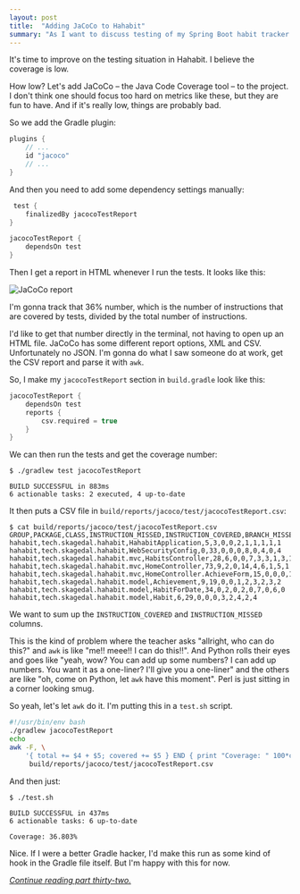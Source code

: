 ```yaml
---
layout: post
title:  "Adding JaCoCo to Hahabit"
summary: "As I want to discuss testing of my Spring Boot habit tracker app, I add the JaCoCo code coverage tool to the project and make an `awk` script to extract a relevant number."
---
```

It's time to improve on the testing situation in Hahabit. I believe the coverage is low. 

How low? Let's add JaCoCo – the Java Code Coverage tool – to the project. I don't think one should focus too hard on metrics like these, but they are fun to have. And if it's really low, things are probably bad. 

So we add the Gradle plugin:

```groovy
plugins {
    // ...
    id "jacoco"
    // ...
}
```

And then you need to add some dependency settings manually:

```groovy
 test {
    finalizedBy jacocoTestReport
}

jacocoTestReport {
    dependsOn test
}
```
Then I get a report in HTML whenever I run the tests. It looks like this:

![JaCoCo report](/images/habit-tracker/jacoco-report.png)

I'm gonna track that 36% number, which is the number of instructions that are covered by tests, divided by the total number of instructions. 

I'd like to get that number directly in the terminal, not having to open up an HTML file.  JaCoCo has some different report options, XML and CSV. Unfortunately no JSON. I'm gonna do what I saw someone do at work, get the CSV report and parse it with `awk`. 

So, I make my `jacocoTestReport` section in `build.gradle` look like this:

```groovy
jacocoTestReport {
    dependsOn test
    reports {
        csv.required = true
    }
}
```

We can then run the tests and get the coverage number:

```
$ ./gradlew test jacocoTestReport

BUILD SUCCESSFUL in 883ms
6 actionable tasks: 2 executed, 4 up-to-date
```

It then puts a CSV file in `build/reports/jacoco/test/jacocoTestReport.csv`:

```
$ cat build/reports/jacoco/test/jacocoTestReport.csv
GROUP,PACKAGE,CLASS,INSTRUCTION_MISSED,INSTRUCTION_COVERED,BRANCH_MISSED,BRANCH_COVERED,LINE_MISSED,LINE_COVERED,COMPLEXITY_MISSED,COMPLEXITY_COVERED,METHOD_MISSED,METHOD_COVERED
hahabit,tech.skagedal.hahabit,HahabitApplication,5,3,0,0,2,1,1,1,1,1
hahabit,tech.skagedal.hahabit,WebSecurityConfig,0,33,0,0,0,8,0,4,0,4
hahabit,tech.skagedal.hahabit.mvc,HabitsController,28,6,0,0,7,3,3,1,3,1
hahabit,tech.skagedal.hahabit.mvc,HomeController,73,9,2,0,14,4,6,1,5,1
hahabit,tech.skagedal.hahabit.mvc,HomeController.AchieveForm,15,0,0,0,1,0,3,0,3,0
hahabit,tech.skagedal.hahabit.model,Achievement,9,19,0,0,1,2,3,2,3,2
hahabit,tech.skagedal.hahabit.model,HabitForDate,34,0,2,0,2,0,7,0,6,0
hahabit,tech.skagedal.hahabit.model,Habit,6,29,0,0,0,3,2,4,2,4
```

We want to sum up the `INSTRUCTION_COVERED` and `INSTRUCTION_MISSED` columns. 

This is the kind of problem where the teacher asks "allright, who can do this?" and `awk` is like "me!! meee!! I can do this!!". And Python rolls their eyes and goes like "yeah, wow? You can add up some numbers? I can add up numbers. You want it as a one-liner? I'll give you a one-liner" and the others are like "oh, come on Python, let `awk` have this moment". Perl is just sitting in a corner looking smug. 

So yeah, let's let `awk` do it. I'm putting this in a `test.sh` script. 

```bash
#!/usr/bin/env bash
./gradlew jacocoTestReport
echo
awk -F, \
    '{ total += $4 + $5; covered += $5 } END { print "Coverage: " 100*covered/total "%" }' \
     build/reports/jacoco/test/jacocoTestReport.csv
```

And then just:

```
$ ./test.sh

BUILD SUCCESSFUL in 437ms
6 actionable tasks: 6 up-to-date

Coverage: 36.803%
```

Nice. If I were a better Gradle hacker, I'd make this run as some kind of hook in the Gradle file itself. But I'm happy with this for now. 

_[Continue reading part thirty-two.](/2023/02/17/spring-boot-test-with-random-port.html)_
